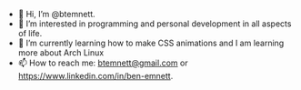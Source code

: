 - 👋 Hi, I’m @btemnett.
- 👀 I’m interested in programming and personal development in all aspects of life.
- 🌱 I’m currently learning how to make CSS animations and I am learning more about Arch Linux
- 📫 How to reach me: btemnett@gmail.com or https://www.linkedin.com/in/ben-emnett.

<!---
btemnett/btemnett is a ✨ special ✨ repository because its `README.md` (this file) appears on your GitHub profile.
You can click the Preview link to take a look at your changes.
--->
